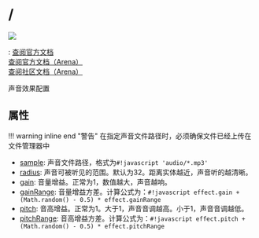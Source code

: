 # [](Box3SoundEffect) / [](GameSoundEffect)

<a href="https://github.com/qndm"><img src="https://img.shields.io/badge/%E8%B4%A1%E7%8C%AE%E8%80%85-qndm-blue"></img></a>

: [查阅官方文档](https://box3.yuque.com/org-wiki-box3-ev7rl4/guide/ypas9d47cn7fgc42)  
  [查阅官方文档（Arena）](https://box3.yuque.com/staff-khn556/wupvz3/ucndfavnw4hpxiu2)  
  [查阅社区文档（Arena）](https://www.yuque.com/box3lab/api/gm9rzlrl95wryhs8#Oby5f)

声音效果配置

## 属性

!!! warning inline end "警告"
    在指定声音文件路径时，必须确保文件已经上传在文件管理器中
- [sample](property): [](string) 声音文件路径，格式为`#!javascript 'audio/*.mp3'`
- [radius](property): [](number) 声音可被听见的范围。默认为32。距离实体越近，声音听的越清晰。
- [gain](property): [](number) 音量增益。正常为1，数值越大，声音越响。
- [gainRange](property): [](number) 音量增益方差。计算公式为：`#!javascript effect.gain + (Math.random() - 0.5) * effect.gainRange`
- [pitch](property): [](number) 音高增益。正常为1。大于1，声音音调越高。小于1，声音音调越低。
- [pitchRange](property): [](number) 音高增益方差。计算公式为：`#!javascript effect.pitch + (Math.random() - 0.5) * effect.pitchRange`